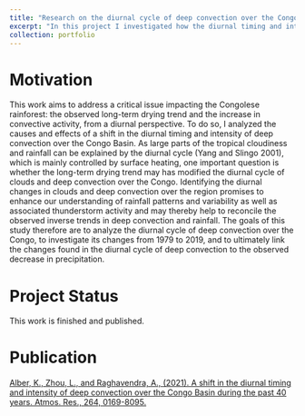 ```yaml
---
title: "Research on the diurnal cycle of deep convection over the Congo"
excerpt: "In this project I investigated how the diurnal timing and intensity of deep convection has shifted during the past 40 years, using GridSat-B1 and MODIS satellite and ERA5 reanalysis data. I further analyzed how the changes in the diurnal cycle of convection might be related to the drying trend observed over the region. <br/><img src='/images/Fig_10_new.png'>"
collection: portfolio
---
```


Motivation
====

This work aims to address a critical issue impacting the Congolese rainforest: the observed long-term drying trend and the increase in convective activity, from a diurnal perspective.
To do so, I analyzed the causes and effects of a shift in the diurnal timing and intensity of deep convection over the Congo Basin. As large parts of the tropical cloudiness and rainfall can be explained by the diurnal cycle (Yang and Slingo 2001), 
which is mainly controlled by surface heating, one important question is whether the long-term drying trend may has modified the diurnal cycle of clouds and deep convection over the Congo. 
Identifying the diurnal changes in clouds and deep convection over the region promises to enhance our understanding of rainfall patterns and variability as well as associated thunderstorm activity and may thereby help to reconcile the observed inverse trends in deep convection and rainfall. 
The goals of this study therefore are to analyze the diurnal cycle of deep convection over the Congo, to investigate its changes from 1979 to 2019, and to ultimately link the changes found in the diurnal cycle of deep convection to the observed decrease in precipitation.

Project Status
====

This work is finished and published.

Publication
====

[Alber, K., Zhou, L., and Raghavendra, A., (2021). A shift in the diurnal timing and intensity of deep convection over the Congo Basin during the past 40 years. Atmos. Res., 264, 0169-8095.](https://kathrinalber.github.io/publication/2021-09-25-paper-title-number-2)
